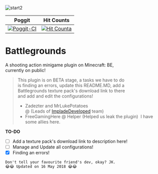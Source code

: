 ![start2](https://cdn.discordapp.com/attachments/442624759985864714/446289257401679873/Logopit_1526473660806.png)


| Poggit | Hit Counts |
| :---: | :---: | 
[![Poggit-CI](https://poggit.pmmp.io/ci.badge/ImpladeDeveloped/Battlegrounds/Battlegrounds/BG)](https://poggit.pmmp.io/ci/ImpladeDeveloped/Battegrounds) | [![Hit Counta](http://hits.dwyl.io/ImpladeDeveloped/Battlegrounds.svg)](http://hits.dwyl.io/ImpladeDeveloped/Battlegrounds)


# Battlegrounds
A shooting action minigame plugin on Minecraft: BE,<br>
currently on public!

> This plugin is on BETA stage, a tasks we have to do<br>
> is finding an errors, update this README.MD, add a<br>
> Battlegrounds texture pack's download link to there<br>
> and add and edit the configurations!
>
> - Zadezter and MrLukePotatoes<br>
> @ (Leads of [ImpladeDeveloped](http://github.com/ImpladeDeveloped) team)<br>
> - FreeGamingHere
> @ Helper (Helped us leak the plugin)
>  I have some allies here.

**TO-DO**
- [ ] Add a texture pack's download link to description here!
- [ ] Manage and Update all configurations!
- [x] Finding an errors!

```
Don't tell your favourite friend's dev, okay? JK.
😂😂 Updated on 16 May 2018 😂😂
```
